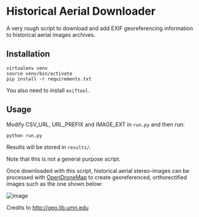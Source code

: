 # Historical Aerial Downloader

A very rough script to download and add EXIF georeferencing information to historical aerial images archives.

## Installation

```
virtualenv venv
source venv/bin/activate
pip install -r requirements.txt
```

You also need to install `exiftool`.

## Usage

Modify CSV_URL, URL_PREFIX and IMAGE_EXT in `run.py` and then run:

```
python run.py
```

Results will be stored in `results/`.

Note that this is not a general purpose script.

Once downloaded with this script, historical aerial stereo-images can be processed with [OpenDroneMap](https://opendronemap.org) to create georeferenced, orthorectified images such as the one shown below:

![image](https://user-images.githubusercontent.com/1951843/57887842-8e0b1400-77fe-11e9-8c42-c031aa794c70.png)

Credits to http://geo.lib.umn.edu
